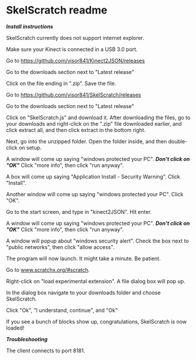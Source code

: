 # SkelScratch readme

***Install instructions***
  
SkelScratch currently does not support internet explorer.

Make sure your Kinect is connected in a USB 3.0 port.

Go to https://github.com/visor841/Kinect2JSON/releases

Go to the downloads section next to "Latest release"

Click on the file ending in ".zip". Save the file.

Go to https://github.com/visor841/SkelScratch/releases

Go to the downloads section next to "Latest release"

Click on "SkelScratch.js" and download it.
After downloading the files, go to your downloads and right-click on the ".zip" file downloaded earlier, and click extract all, and then click extract in the bottom right.

Next, go into the unzipped folder. Open the  folder inside, and then double-click on setup.

A window will come up saying "windows protected your PC". ***Don't click on "OK"*** Click "more info", then click "run anyway".

A box will come up saying "Application Install - Security Warning". Click "Install".

Another window will come up saying "windows protected your PC". Click "OK".

Go to the start screen, and type in "kinect2JSON". Hit enter.

A window will come up saying "windows protected your PC". ***Don't click on "OK"*** Click "more info", then click "run anyway".

A window will popup about "windows security alert". Check the box next to "public networks", then click "allow access".

The program will now launch.  It might take a minute. Be patient.

Go to www.scratchx.org/#scratch.

Right-click on "load experimental extension". A file dialog box will pop up.

In the dialog box navigate to your downloads folder and choose SkelScratch.

Click "Ok", "I understand, continue", and "Ok"

If you see a bunch of blocks show up, congratulations, SkelScratch is now loaded!

***Troubleshooting***

The client connects to port 8181.